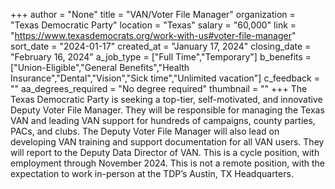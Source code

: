 +++
author = "None"
title = "VAN/Voter File Manager"
organization = "Texas Democratic Party"
location = "Texas"
salary = "60,000"
link = "https://www.texasdemocrats.org/work-with-us#voter-file-manager"
sort_date = "2024-01-17"
created_at = "January 17, 2024"
closing_date = "February 16, 2024"
a_job_type = ["Full Time","Temporary"]
b_benefits = ["Union-Eligible","General Benefits","Health Insurance","Dental","Vision","Sick time","Unlimited vacation"]
c_feedback = ""
aa_degrees_required = "No degree required"
thumbnail = ""
+++
The Texas Democratic Party is seeking a top-tier, self-motivated, and innovative Deputy  Voter File Manager. They will be responsible for managing the Texas VAN and leading VAN support for hundreds of campaigns, county parties, PACs, and clubs. The Deputy Voter File Manager will also lead on developing VAN training and support documentation for all VAN users. They will report to the Deputy Data Director of VAN. This is a cycle position, with employment through November 2024. This is not a remote position, with the expectation to work in-person at the TDP’s Austin, TX Headquarters.  
